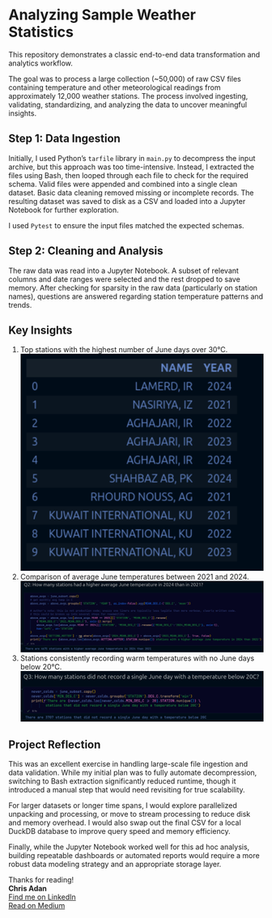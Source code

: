 # Analyzing Sample Weather Statistics

This repository demonstrates a classic end-to-end data transformation and analytics workflow.  

The goal was to process a large collection (~50,000) of raw CSV files containing temperature and other meteorological readings from approximately 12,000 weather stations. The process involved ingesting, validating, standardizing, and analyzing the data to uncover meaningful insights.

## Step 1: Data Ingestion

Initially, I used Python’s `tarfile` library in `main.py` to decompress the input archive, but this approach was too time-intensive. Instead, I extracted the files using Bash, then looped through each file to check for the required schema. Valid files were appended and combined into a single clean dataset. Basic data cleaning removed missing or incomplete records. The resulting dataset was saved to disk as a CSV and loaded into a Jupyter Notebook for further exploration.  

I used `Pytest` to ensure the input files matched the expected schemas.

## Step 2: Cleaning and Analysis

The raw data was read into a Jupyter Notebook. A subset of relevant columns and date ranges were selected and the rest dropped to save memory. After checking for sparsity in the raw data (particularly on station names), questions are answered regarding station temperature patterns and trends.

## Key Insights

1. Top stations with the highest number of June days over 30°C.  
![Top 10 Stations with Most June Days >30C](./doc/hottest_june_days.png)
3. Comparison of average June temperatures between 2021 and 2024.
![Number of Stations with Higher Average June Temperature, 2021 -> 2024](./doc/avg_june_temp_comparison.png)
5. Stations consistently recording warm temperatures with no June days below 20°C.
![Stations with No June Days <20C (2021-2024)](./doc/always_warm_stations.png)

## Project Reflection

This was an excellent exercise in handling large-scale file ingestion and data validation. While my initial plan was to fully automate decompression, switching to Bash extraction significantly reduced runtime, though it introduced a manual step that would need revisiting for true scalability.  

For larger datasets or longer time spans, I would explore parallelized unpacking and processing, or move to stream processing to reduce disk and memory overhead. I would also swap out the final CSV for a local DuckDB database to improve query speed and memory efficiency.  

Finally, while the Jupyter Notebook worked well for this ad hoc analysis, building repeatable dashboards or automated reports would require a more robust data modeling strategy and an appropriate storage layer.  

Thanks for reading!  
**Chris Adan**  
[Find me on LinkedIn](https://www.linkedin.com/in/chrisadan/)  
[Read on Medium](https://upandtothewrite.medium.com/)
